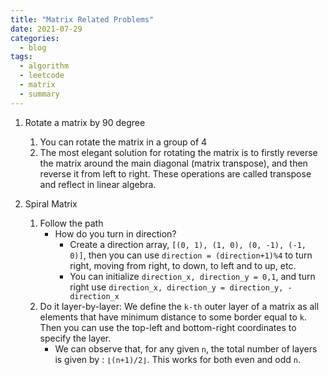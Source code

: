```yaml
---
title: "Matrix Related Problems"
date: 2021-07-29
categories:
  - blog
tags:
  - algorithm
  - leetcode
  - matrix
  - summary
---
```


1. Rotate a matrix by 90 degree
    1. You can rotate the matrix in a group of 4
    2. The most elegant solution for rotating the matrix is to firstly reverse the matrix around the main diagonal (matrix transpose), and then reverse it from left to right. These operations are called transpose and reflect in linear algebra.

2. Spiral Matrix
    1. Follow the path
        * How do you turn in direction?
            * Create a direction array, `[(0, 1), (1, 0), (0, -1), (-1, 0)]`, then you can use `direction = (direction+1)%4` to turn right, moving from right, to down, to left and to up, etc. 
            * You can initialize `direction_x, direction_y = 0,1`, and turn right use `direction_x, direction_y = direction_y, -direction_x`
    2. Do it layer-by-layer: We define the `k-th` outer layer of a matrix as all elements that have minimum distance to some border equal to `k`. Then you can use the top-left and bottom-right coordinates to specify the layer.
        * We can observe that, for any given `n`, the total number of layers is given by : `⌊(n+1)/2⌋`. This works for both even and odd `n`.



[LC48. Rotate Image]: https://leetcode.com/problems/rotate-image/
[LC54. Spiral Matrix]: https://leetcode.com/problems/spiral-matrix/
[LC59. Spiral Matrix II]: https://leetcode.com/problems/spiral-matrix-ii/




    


